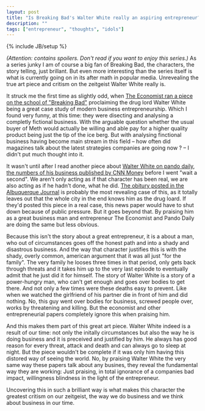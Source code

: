 ```yaml
---
layout: post
title: "Is Breaking Bad's Walter White really an aspiring entrepreneur?"
description: ""
tags: ["entrepreneur", "thoughts", "idols"]
---
```

{% include JB/setup %}

_(Attention: contains spoilers. Don't read if you want to enjoy this series.)_
As a series junky I am of course a big fan of Breaking Bad, the characters, the story telling, just brillant. But even more interesting than the series itself is what is currently going on in its after math in popular media. Unrevealing the true art piece and critism on the zeitgeist Walter White really is.

It struck me the first time as slightly odd, when [The Economist ran a piece on the school of "Breaking Bad"](http://www.economist.com/news/business/21586801-best-show-television-also-first-rate-primer-business-breaking-bad-school) proclaiming the drug lord Walter White being a great case study of modern business entrepreneurship. Which I found very funny, at this time: they were disecting and analysing a completly fictional business. With the arguable question whether the usual buyer of Meth would actually be willing and able pay for a higher quality product being just the tip of the ice berg. But with analysing finctional business having become main stream in this field – how often did magazines talk about the latest strategies companies are going now ? – I didn't put much thought into it.

It wasn't until after I read another piece about [Walter White on pando daily](http://pandodaily.com/2013/10/02/walter-white-founder-and-ceo/), [the numbers of his business published by CNN Money](http://money.cnn.com/2013/09/27/news/economy/breaking-bad-profit/index.html) before I went "wait a second". We aren't only acting as if that character has been real, we are also acting as if he hadn't done, what he did. [The obitury posted in the Albuquerque Journal](http://dailycaller.com/2013/10/04/rip-walter-white-heisenberg-obit-printed-in-albuquerque-journal/) is probably the most revealing case of this, as it totally leaves out that the whole city in the end knows him as the drug loard. If they'd posted this piece in a real case, this news paper would have to shut down because of public pressure. But it goes beyond that. By praising him as a great business man and entrepreneur The Economist and Pando Daily are doing the same but less obvious.

Because this isn't the story about a  great entrepreneur, it is a about a man, who out of circumstances goes off the honest path and into a shady and disastrous business. And the way that character justifies this is with the shady, overly common,  american argument that it was all just "for the family". The very family he looses three times in that period, only gets back through threats and it takes him up to the very last episode to eventually admit that he just did it for himself. The story of Walter White is a story of a power-hungry man, who can't get enough and goes over bodies to get there. And not only a few times were these deaths easy to prevent. Like when we watched the girlfriend of his partner die in front of him and did nothing. No, this guy went over bodies for business, screwed people over, works by threatening and killing. But the economist and other entrepreneurial papers completely ignore this when praising him.

And this makes them part of this great art piece. Walter White indeed is a result of our time: not only the initally circumstances but also the way he is doing business and it is preceived and justified by him. He always has good reason for every threat, attack and death and can always go to sleep at night. But the piece wouldn't be complete if it was only him having this distored way of seeing the world. No, by praising Walter White the very same way these papers talk about any busines, they reveal the fundamental way they are working: Just praising, in total ignorance of a companies bad impact, willingness blindness in the light of the entrepreneur.

Uncovering this in such a brilliant way is what makes this character the greatest critism on our zeitgeist, the way we do business and we think about business in our time. 